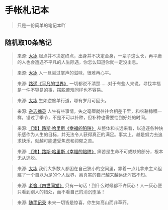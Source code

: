 # 手帐札记本
> 只是一份简单的笔记本吖

## 随机取10条笔记
> 来源: [大冰](图书笔记/大冰.md)
> 起点并不决定终点，出身并不决定金身，一辈子这么长，再平庸的人也会遭遇不平凡的人生际遇，你怎么知道你就一定没出息。

> 来源: [大冰](图书笔记/大冰.md)
> 人一旦尝过掌声的滋味，很难再心平。

> 来源: [路遥《平凡的世界》](图书笔记/路遥《平凡的世界》.md)
> 一切都说不清楚……对于有些人来说，寻找幸福是一件不容易的事，摆脱苦难同样也不容易。

> 来源: [大冰](图书笔记/大冰.md)
> 生如逆旅单行道，哪有岁月可回头。

> 来源: [杂志摘录](杂志摘录.md)
> 人生有些事情，失之毫厘就往往会相差千里，和农耕稼穑一样，错过了季节，不是不可以补种，但补种也需要恰到好处的时间。

> 来源: [【澳】路斯·哈里斯《幸福的陷阱》](图书笔记/【澳】路斯·哈里斯《幸福的陷阱》.md)
> 从整体和长远来看，以追逐各种快乐感作为人生的目标，并无法令人获得真正的满足。事实上，越是努力去追求快乐，就越可能遭受焦虑和抑郁之苦。

> 来源: [【澳】路斯·哈里斯《幸福的陷阱》](图书笔记/【澳】路斯·哈里斯《幸福的陷阱》.md)
> 痛苦是生命不可或缺的部分，根本无从逃脱。

> 来源: [大冰](图书笔记/大冰.md)
> 我们大多数人都困在自己狭小的空间里，靠着一点儿拿来主义组建了一个自以为是的个人世界，离真实的自己越来越远还浑然不知。

> 来源: [老舍《四世同堂》](图书笔记/老舍《四世同堂》.md)
> 只有一句话！到什么时候都不许灰心！人一灰心便只看到别人的错处，而不看自己的消沉堕落！

> 来源: [随手记录](随手记录.md)
> 未来一切皆是惊喜，你生如高山而非草芥。